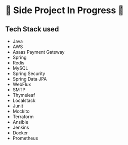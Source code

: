 # 🚧 Side Project In Progress 🚧

## Tech Stack used

- Java
- AWS
- Asaas Payment Gateway
- Spring
- Redis
- MySQL
- Spring Security
- Spring Data JPA
- WebFlux
- SMTP
- Thymeleaf
- Localstack
- Junit
- Mockito
- Terraform
- Ansible
- Jenkins
- Docker
- Prometheus

